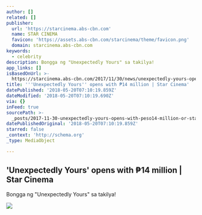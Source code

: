```yaml
---
author: []
related: []
publisher:
  url: 'https://starcinema.abs-cbn.com'
  name: STAR CINEMA
  favicon: 'https://assets.abs-cbn.com/starcinema/theme/favicon.png'
  domain: starcinema.abs-cbn.com
keywords:
  - celebrity
description: Bongga ng "Unexpectedly Yours" sa takilya!
app_links: []
isBasedOnUrl: >-
  https://starcinema.abs-cbn.com/2017/11/30/news/unexpectedly-yours-opens-with-14-million-33111
title: '''Unexpectedly Yours'' opens with ₱14 million | Star Cinema'
datePublished: '2018-05-20T07:10:19.859Z'
dateModified: '2018-05-20T07:10:19.690Z'
via: {}
inFeed: true
sourcePath: >-
  _posts/2017-11-30-unexpectedly-yours-opens-with-peso14-million-or-star-cinema.md
datePublishedOriginal: '2018-05-20T07:10:19.859Z'
starred: false
_context: 'http://schema.org'
_type: MediaObject

---
```

<article style=""><h1>'Unexpectedly Yours' opens with ₱14 million | Star Cinema</h1><p>Bongga ng "Unexpectedly Yours" sa takilya!</p><img src="https://data-starcinema.abs-cbn.com/starcinema/starcinema/media/november-2017/29/92e06ee2-bad3-484e-8a46-eb81595102d6.jpeg?ext=.jpeg" /></article>